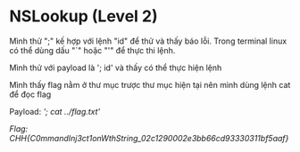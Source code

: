 # NSLookup (Level 2)

Mình thử ";" kế hợp với lệnh "id" để thử và thấy báo lỗi. Trong terminal linux có thể dùng dấu "`" hoặc "'" để thực thi lệnh.

Mình thử với payload là '; id' và thấy có thể thực hiện lệnh

Mình thấy flag nằm ở thư mục trược thư mục hiện tại nên mình dùng lệnh cat để đọc flag

Payload: *'; cat ../flag.txt'*

*Flag: CHH{C0mmandInj3ct1onWthString_02c1290002e3bb66cd93330311bf5aaf}*